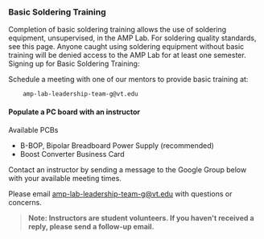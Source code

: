 ### Basic Soldering Training

Completion of basic soldering training allows the use of soldering equipment, unsupervised, in the AMP Lab. For soldering quality standards, see this page. Anyone caught using soldering equipment without basic training will be denied access to the AMP Lab for at least one semester.
Signing up for Basic Soldering Training:

Schedule a meeting with one of our mentors to provide basic training at:

        amp-lab-leadership-team-g@vt.edu

#### Populate a PC board with an instructor

Available PCBs

- B-BOP, Bipolar Breadboard Power Supply (recommended)
- Boost Converter Business Card

Contact an instructor by sending a message to the Google Group below with your available meeting times.

Please email [amp-lab-leadership-team-g@vt.edu](mailto:amp-lab-leadership-team-g@vt.edu) with questions or concerns.
> **Note: Instructors are student volunteers. If you haven't received a reply, please send a follow-up email.**
